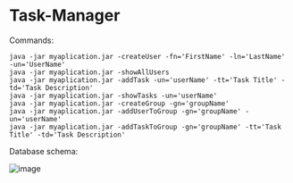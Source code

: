 # Task-Manager

Commands:

    java -jar myaplication.jar -createUser -fn='FirstName' -ln='LastName' -un='UserName'
    java -jar myaplication.jar -showAllUsers
    java -jar myaplication.jar -addTask -un='userName' -tt='Task Title' -td='Task Description'
    java -jar myaplication.jar -showTasks -un='userName'
    java -jar myaplication.jar -createGroup -gn='groupName'
    java -jar myaplication.jar -addUserToGroup -gn='groupName' -un='userName'
    java -jar myaplication.jar -addTaskToGroup -gn='groupName' -tt='Task Title' -td='Task Description'
    
    
Database schema:

![image](https://user-images.githubusercontent.com/59333010/118287252-f2d7d280-b4db-11eb-8d7d-d0f7086d84c9.png)


